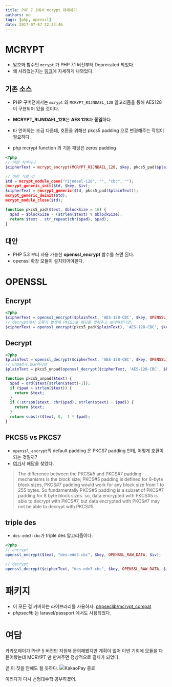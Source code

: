 ```yaml
---
title: PHP 7.1에서 mcrypt 대체하기
authors: me
tags: [php, openssl]
date: 2017-07-07 22:33:46
---
```


# MCRYPT

- 암호화 함수인 `mcrypt` 가 PHP 7.1 버전부터 Deprecated 되었다.
- 왜 사라졌는지는 [링크](https://paragonie.com/blog/2015/05/if-you-re-typing-word-mcrypt-into-your-code-you-re-doing-it-wrong)에 자세하게 나와있다.

## 기존 소스

- PHP 구버전에서는 `mcrypt` 와 `MCRYPT_RIJNDAEL_128` 알고리즘을 통해 AES128 이 구현되어 있을 것이다.
- **MCRYPT_RIJNDAEL_128**은 **AES 128**과 **동일**하다.

- 타 언어와는 조금 다른데, 호환을 위해선 pkcs5 padding 으로 변경해주는 작업이 필요하다.
- php mcrypt function 의 기본 패딩은 zeros padding

```php
<?php
// 이런 식이거나
$cipherText = mcrypt_encrypt(MCRYPT_RIJNDAEL_128, $key, pkcs5_pad($plainText), MCRYPT_MODE_CBC, $iv);

// 이런 식일 것
$td = mcrypt_module_open("rijndael-128", "", "cbc", "");
@mcrypt_generic_init($td, $key, $iv);
$cipherText = @mcrypt_generic($td, pkcs5_pad($plainText));
mcrypt_generic_deinit($td);
mcrypt_module_close($td);

function pkcs5_pad($text, $blockSize = 16) {
  $pad = $blockSize - (strlen($text) % $blockSize);
  return $text . str_repeat(chr($pad), $pad);
}
```

## 대안

- PHP 5.3 부터 사용 가능한 **openssl_encrypt** 함수를 쓰면 된다.
- openssl 확장 모듈이 설치되어야한다.

# OPENSSL

## Encrypt

```php
<?php
$cipherText = openssl_encrypt($plainText, 'AES-128-CBC', $key, OPENSSL_RAW_DATA, $iv);
// decrypt에서 오류가 발생해 PKCS5로 패딩을 맞춰주고 보내야한다면.
$cipherText = openssl_encrypt(pkcs5_pad($plainText), 'AES-128-CBC', $key, OPENSSL_RAW_DATA, $iv);
```

## Decrypt

```php
<?php
$plainText = openssl_decrypt($cipherText, 'AES-128-CBC', $key, OPENSSL_RAW_DATA, $iv);
// unpad가 필요하다면
$plainText = pkcs5_unpad(openssl_decrypt($cipherText, 'AES-128-CBC', $key, OPENSSL_RAW_DATA, $iv));

function pkcs5_unpad($text) {
  $pad = ord($text{strlen($text)-1});
  if ($pad > strlen($text)) {
    return $text;
  }
  if (!strspn($text, chr($pad), strlen($text) - $pad)) {
    return $text;
  }
  return substr($text, 0, -1 * $pad);
}
```

## PKCS5 vs PKCS7

- `openssl_encrypt`의 default padding 은 PKCS7 padding 인데, 어떻게 호환이 되는 것일까?
- [여기](https://social.msdn.microsoft.com/Forums/en-US/09fef7b7-b568-4895-8e52-f386be80aa2d/pkcs7-padding-in-net-vs-pkcs5-padding-in-java?forum=csharpgeneral)서 해답을 찾았다.

> The difference between the PKCS#5 and PKCS#7 padding mechanisms is the block size;
> PKCS#5 padding is defined for 8-byte block sizes, PKCS#7 padding would work for any block size from 1 to 255 bytes.
> So fundamentally PKCS#5 padding is a subset of PKCS#7 padding for 8 byte block sizes.
> so, data encrypted with PKCS#5 is able to decrypt with PKCS#7, but data encrypted with PKCS#7 may not be able to decrypt with PKCS#5.

## triple des

- `des-ede3-cbc`가 triple des 알고리즘이다.

```php
<?php
// encrypt
openssl_encrypt($text, "des-ede3-cbc", $key, OPENSSL_RAW_DATA, $iv);

// decrypt
openssl_decrypt($cipherText, "des-ede3-cbc", $key, OPENSSL_RAW_DATA, $iv);
```

# 패키지

- 이 모든 걸 커버하는 라이브러리를 사용하자. [phpseclib/mcrypt_compat](https://github.com/phpseclib/mcrypt_compat)
- *phpseclib* 는 laravel/passport 에서도 사용되었다.

# 여담

카카오페이가 PHP 5 버전만 지원해 문의해봤지만 계획이 없어 이번 기회에 모듈을 다 뜯어봤는데 MCRYPT 만 만져주면 정상적으로 결제가 되었다.

곧 이 짓을 안해도 될 듯하다.
![KakaoPay 종료](https://i.imgur.com/QBA9xnP.jpg)

이러다가 다시 선형대수학 공부하겠어.
